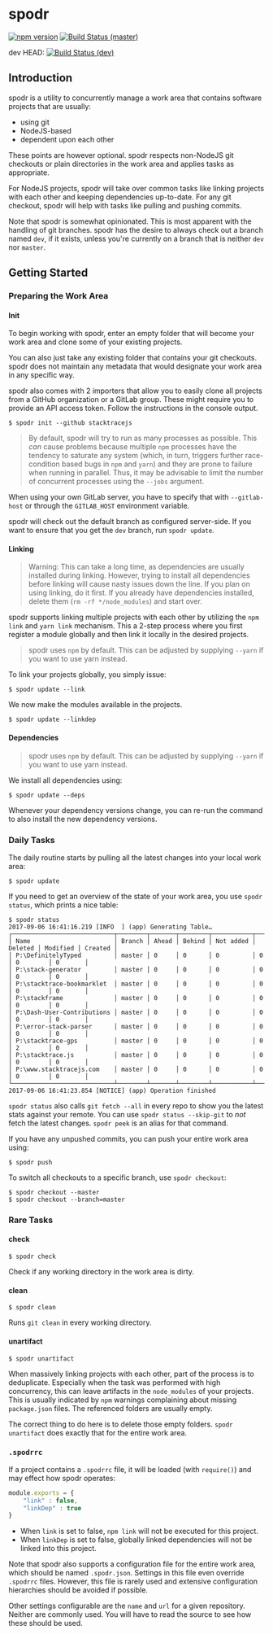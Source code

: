 # spodr
[![npm version](https://badge.fury.io/js/spodr.svg)](https://badge.fury.io/js/spodr)
[![Build Status (master)](https://travis-ci.org/fairmanager/spodr.svg?branch=master)](https://travis-ci.org/fairmanager/spodr)

dev HEAD: [![Build Status (dev)](https://travis-ci.org/fairmanager/spodr.svg?branch=dev)](https://travis-ci.org/fairmanager/spodr)

## Introduction
spodr is a utility to concurrently manage a work area that contains software projects that are usually:

- using git
- NodeJS-based
- dependent upon each other

These points are however optional. spodr respects non-NodeJS git checkouts or plain directories in the work area and applies tasks as appropriate.

For NodeJS projects, spodr will take over common tasks like linking projects with each other and keeping dependencies up-to-date. For any git checkout, spodr will help with tasks like pulling and pushing commits.

Note that spodr is somewhat opinionated. This is most apparent with the handling of git branches. spodr has the desire to always check out a branch named `dev`, if it exists, unless you're currently on a branch that is neither `dev` nor `master`.

## Getting Started
### Preparing the Work Area
#### Init

To begin working with spodr, enter an empty folder that will become your work area and clone some of your existing projects.

You can also just take any existing folder that contains your git checkouts. spodr does not maintain any metadata that would designate your work area in any specific way.

spodr also comes with 2 importers that allow you to easily clone all projects from a GitHub organization or a GitLab group. These might require you to provide an API access token. Follow the instructions in the console output.

```shell
$ spodr init --github stacktracejs
```

> By default, spodr will try to run as many processes as possible. This *can* cause problems because multiple `npm` processes have the tendency to saturate any system (which, in turn, triggers further race-condition based bugs in `npm` and `yarn`) and they are prone to failure when running in parallel. Thus, it may be advisable to limit the number of concurrent processes using the `--jobs` argument.

When using your own GitLab server, you have to specify that with `--gitlab-host` or through the `GITLAB_HOST` environment variable.

spodr will check out the default branch as configured server-side. If you want to ensure that you get the `dev` branch, run `spodr update`.

#### Linking

> Warning: This can take a long time, as dependencies are usually installed during linking. However, trying to install all dependencies before linking will cause nasty issues down the line. If you plan on using linking, do it first. If you already have dependencies installed, delete them (`rm -rf */node_modules`) and start over.

spodr supports linking multiple projects with each other by utilizing the `npm link` and `yarn link` mechanism. This a 2-step process where you first register a module globally and then link it locally in the desired projects.

> spodr uses `npm` by default. This can be adjusted by supplying `--yarn` if you want to use yarn instead.

To link your projects globally, you simply issue:

```shell
$ spodr update --link
```

We now make the modules available in the projects.

```shell
$ spodr update --linkdep
```

#### Dependencies

> spodr uses `npm` by default. This can be adjusted by supplying `--yarn` if you want to use yarn instead.

We install all dependencies using:

```shell
$ spodr update --deps
```

Whenever your dependency versions change, you can re-run the command to also install the new dependency versions.

### Daily Tasks

The daily routine starts by pulling all the latest changes into your local work area:

```shell
$ spodr update
```

If you need to get an overview of the state of your work area, you use `spodr status`, which prints a nice table:

```shell
$ spodr status
2017-09-06 16:41:16.219 [INFO  ] (app) Generating Table…
┌────────────────────────────┬────────┬───────┬────────┬───────────┬─────────┬──────────┬─────────┐
│ Name                       │ Branch │ Ahead │ Behind │ Not added │ Deleted │ Modified │ Created │
│ P:\DefinitelyTyped         │ master │ 0     │ 0      │ 0         │ 0       │ 0        │ 0       │
│ P:\stack-generator         │ master │ 0     │ 0      │ 0         │ 0       │ 0        │ 0       │
│ P:\stacktrace-bookmarklet  │ master │ 0     │ 0      │ 0         │ 0       │ 0        │ 0       │
│ P:\stackframe              │ master │ 0     │ 0      │ 0         │ 0       │ 0        │ 0       │
│ P:\Dash-User-Contributions │ master │ 0     │ 0      │ 0         │ 0       │ 0        │ 0       │
│ P:\error-stack-parser      │ master │ 0     │ 0      │ 0         │ 0       │ 0        │ 0       │
│ P:\stacktrace-gps          │ master │ 0     │ 0      │ 0         │ 0       │ 2        │ 0       │
│ P:\stacktrace.js           │ master │ 0     │ 0      │ 0         │ 0       │ 0        │ 0       │
│ P:\www.stacktracejs.com    │ master │ 0     │ 0      │ 0         │ 0       │ 0        │ 0       │
└────────────────────────────┴────────┴───────┴────────┴───────────┴─────────┴──────────┴─────────┘
2017-09-06 16:41:23.854 [NOTICE] (app) Operation finished
```
`spodr status` also calls `git fetch --all` in every repo to show you the latest stats against your remote.
You can use `spodr status --skip-git` to *not* fetch the latest changes. `spodr peek` is an alias for that command.

If you have any unpushed commits, you can push your entire work area using:

```shell
$ spodr push
```

To switch all checkouts to a specific branch, use `spodr checkout`:
```shell
$ spodr checkout --master
$ spodr checkout --branch=master
```

### Rare Tasks
#### check
```shell
$ spodr check
```

Check if any working directory in the work area is dirty.

#### clean
```shell
$ spodr clean
```

Runs `git clean` in every working directory.

#### unartifact
```shell
$ spodr unartifact
```

When massively linking projects with each other, part of the process is to deduplicate. Especially when the task was performed with high concurrency, this can leave artifacts in the `node_modules` of your projects. This is usually indicated by `npm` warnings complaining about missing `package.json` files. The referenced folders are usually empty.

The correct thing to do here is to delete those empty folders. `spodr unartifact` does exactly that for the entire work area.

### `.spodrrc`
If a project contains a `.spodrrc` file, it will be loaded (with `require()`) and may effect how spodr operates:

```js
module.exports = {
	"link" : false,
	"linkDep" : true
}
```

- When `link` is set to false, `npm link` will not be executed for this project.
- When `linkDep` is set to false, globally linked dependencies will not be linked into this project.

Note that spodr also supports a configuration file for the entire work area, which should be named `.spodr.json`. Settings in this file even override `.spodrrc` files. However, this file is rarely used and extensive configuration hierarchies should be avoided if possible.

Other settings configurable are the `name` and `url` for a given repository. Neither are commonly used. You will have to read the source to see how these should be used.
